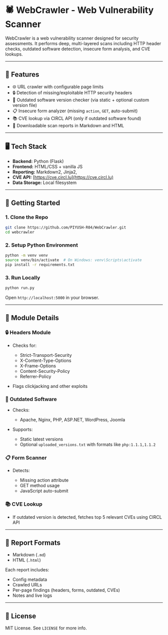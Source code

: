 # 🕷️ WebCrawler - Web Vulnerability Scanner

WebCrawler is a web vulnerability scanner designed for security assessments. It performs deep, multi-layered scans including HTTP header checks, outdated software detection, insecure form analysis, and CVE lookups.

---

## 🔧 Features

* 🌐 URL crawler with configurable page limits
* 🔒 Detection of missing/exploitable HTTP security headers
* 🧱 Outdated software version checker (via static + optional custom version file)
* 📋 Insecure form analyzer (missing `action`, `GET`, auto-submit)
* 📚 CVE lookup via CIRCL API (only if outdated software found)
* 📝 Downloadable scan reports in Markdown and HTML

---

## 🖥️ Tech Stack

* **Backend:** Python (Flask)
* **Frontend:** HTML/CSS + vanilla JS
* **Reporting:** Markdown2, Jinja2,
* **CVE API:** [https://cve.circl.lu](https://cve.circl.lu)
* **Data Storage:** Local filesystem

---

## 🚀 Getting Started

### 1. Clone the Repo

```bash
git clone https://github.com/PIYUSH-R04/WebCrawler.git
cd webcrawler
```

### 2. Setup Python Environment

```bash
python -m venv venv
source venv/bin/activate  # On Windows: venv\Scripts\activate
pip install -r requirements.txt
```

### 3. Run Locally

```bash
python run.py
```

Open `http://localhost:5000` in your browser.

---


## 📜 Module Details

### 🔒 Headers Module

* Checks for:

  * Strict-Transport-Security
  * X-Content-Type-Options
  * X-Frame-Options
  * Content-Security-Policy
  * Referrer-Policy
* Flags clickjacking and other exploits

### 🧱 Outdated Software

* Checks:

  * Apache, Nginx, PHP, ASP.NET, WordPress, Joomla
* Supports:

  * Static latest versions
  * Optional `uploaded_versions.txt` with formats like `php:1.1.1,1.1.2`

### 📋 Form Scanner

* Detects:

  * Missing action attribute
  * GET method usage
  * JavaScript auto-submit

### 📚 CVE Lookup

* If outdated version is detected, fetches top 5 relevant CVEs using CIRCL API

---

## 📅 Report Formats

* Markdown (`.md`)
* HTML (`.html`)

Each report includes:

* Config metadata
* Crawled URLs
* Per-page findings (headers, forms, outdated, CVEs)
* Notes and live logs

---

## 📄 License

MIT License. See `LICENSE` for more info.
